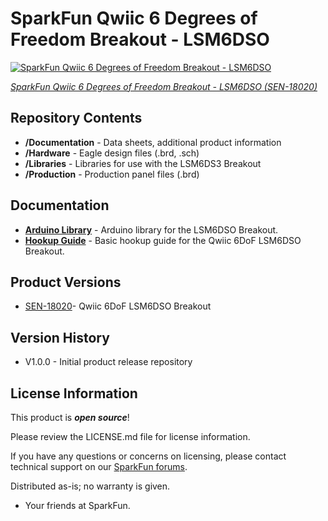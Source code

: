 SparkFun Qwiic 6 Degrees of Freedom Breakout - LSM6DSO
========================================

[![SparkFun Qwiic 6 Degrees of Freedom Breakout - LSM6DSO](https://cdn.sparkfun.com/assets/parts/1/7/2/4/2/18020-SparkFun_6_Degrees_of_Freedom_Breakout_-_LSM6DSO__Qwiic_-01.jpg)](https://www.sparkfun.com/products/18020)

[*SparkFun Qwiic 6 Degrees of Freedom Breakout - LSM6DSO (SEN-18020)*](https://www.sparkfun.com/products/18020)



Repository Contents
-------------------

* **/Documentation** - Data sheets, additional product information
* **/Hardware** - Eagle design files (.brd, .sch)
* **/Libraries** - Libraries for use with the LSM6DS3 Breakout
* **/Production** - Production panel files (.brd)

Documentation
--------------

* **[Arduino Library](https://github.com/sparkfun/SparkFun_Qwiic_6DoF_LSM6DSO_Arduino_Library)** - Arduino library for the LSM6DSO Breakout.
* **[Hookup Guide](https://learn.sparkfun.com/tutorials/1664)** - Basic hookup guide for the Qwiic 6DoF LSM6DSO Breakout.

Product Versions
----------------

* [SEN-18020](https://www.sparkfun.com/products/18020)- Qwiic 6DoF LSM6DSO Breakout

Version History
---------------
* V1.0.0 - Initial product release repository

License Information
-------------------

This product is _**open source**_! 

Please review the LICENSE.md file for license information. 

If you have any questions or concerns on licensing, please contact technical support on our [SparkFun forums](https://forum.sparkfun.com/viewforum.php?f=152).

Distributed as-is; no warranty is given.

- Your friends at SparkFun.
